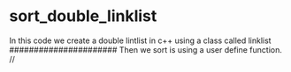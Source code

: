 # sort_double_linklist
In this code we create a double lintlist in c++ using a class called linklist 
######################
Then we sort is using  a user define function.
//
